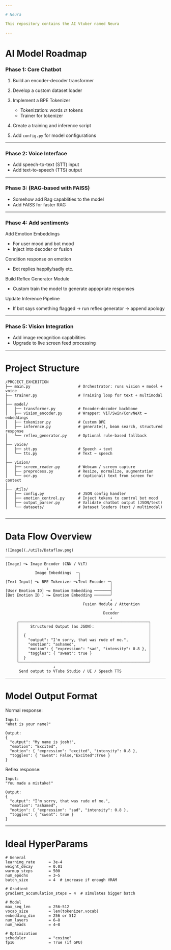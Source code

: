 ```yaml
---

# Neura

This repository contains the AI Vtuber named Neura

---
```


# AI Model Roadmap

### **Phase 1: Core Chatbot**

1. Build an encoder-decoder transformer
2. Develop a custom dataset loader
3. Implement a BPE Tokenizer

   * Tokenization: words ⇄ tokens
   * Trainer for tokenizer
4. Create a training and inference script
5. Add `config.py` for model configurations

---

### **Phase 2: Voice Interface**

* Add speech-to-text (STT) input
* Add text-to-speech (TTS) output

---
### **Phase 3: (RAG-based with FAISS)**
* Somehow add Rag capablities to the model
* Add FAISS for faster RAG

---
### **Phase 4: Add sentiments**
Add Emotion Embeddings

   * For user mood and bot mood
   * Inject into decoder or fusion

Condition response on emotion
   * Bot replies happily/sadly etc.

Build Reflex Generator Module
   * Custom train the model to generate appopriate responses

Update Inference Pipeline
   * If bot says something flagged → run reflex generator → append apology
---
### **Phase 5: Vision Integration**

* Add image recognition capabilities
* Upgrade to live screen feed processing

---

# Project Structure

```
/PROJECT_EXHIBITION
├── main.py                     # Orchestrator: runs vision + model + voice
├── trainer.py                  # Training loop for text + multimodal
│
├── model/
│   ├── transformer.py          # Encoder–decoder backbone
│   ├── vision_encoder.py       # Wrapper: ViT/Swin/ConvNeXt → embeddings
│   ├── tokenizer.py            # Custom BPE
│   ├── inference.py            # generate(), beam search, structured response
│   └── reflex_generator.py     # Optional rule-based fallback
│
├── voice/
│   ├── stt.py                  # Speech → text
│   └── tts.py                  # Text → speech
│
├── vision/
│   ├── screen_reader.py        # Webcam / screen capture
│   ├── preprocess.py           # Resize, normalize, augmentation
│   └── ocr.py                  # (optional) text from screen for context
│
├── utils/
│   ├── config.py               # JSON config handler
│   ├── emotion_control.py      # Inject tokens to control bot mood
│   ├── output_parser.py        # Validate chatbot output (JSON/text)
│   └── datasets/               # Dataset loaders (text / multimodal)


```

---

# Data Flow Overview
```
![Image](./utils/Dataflow.png)
```
---

```
[Image] ─► Image Encoder (CNN / ViT)
                  ↓
             Image Embeddings  ─┐
                                │
[Text Input] ─► BPE Tokenizer ─►Text Encoder ─┐
                                              │
[User Emotion ID] ─► Emotion Embedding ───────┤
[Bot Emotion ID ] ─► Emotion Embedding ───────┘
                                              ↓
                                  Fusion Module / Attention
                                              ↓
                                           Decoder
                                              ↓
     ┌─────────────────────────────────────────────────────────┐
     │     Structured Output (as JSON):                        │
     │                                                         │
     │  {                                                      │
     │    "output": "I'm sorry, that was rude of me.",         │
     │    "emotion": "ashamed",                                │
     │    "motion": { "expression": "sad", "intensity": 0.8 }, │
     │    "toggles": { "sweat": true }                         │
     │  }                                                      │
     └─────────────────────────────────────────────────────────┘
                     ↓
      Send output to VTube Studio / UI / Speech TTS

```

---
# Model Output Format

Normal response:
```
Input:
"What is your name?"

Output:
{
  "output": "My name is josh!",
  "emotion": "Excited",
  "motion": { "expression": "excited", "intensity": 0.8 },
  "toggles": { "sweat": False,"Excited":True }
}

```

Reflex response:

```
Input:
"You made a mistake!"

Output:
{
  "output": "I'm sorry, that was rude of me.",
  "emotion": "ashamed",
  "motion": { "expression": "sad", "intensity": 0.8 },
  "toggles": { "sweat": true }
}
```

---
# Ideal HyperParams

```
# General
learning_rate      = 3e-4
weight_decay       = 0.01
warmup_steps       = 500
num_epochs         = 3–5
batch_size         = 4  # increase if enough VRAM

# Gradient
gradient_accumulation_steps = 4  # simulates bigger batch

# Model
max_seq_len        = 256–512
vocab_size         = len(tokenizer.vocab)
embedding_dim      = 256 or 512
num_layers         = 6–8
num_heads          = 4–8

# Optimization
scheduler          = "cosine"
fp16               = True (if GPU)
```
